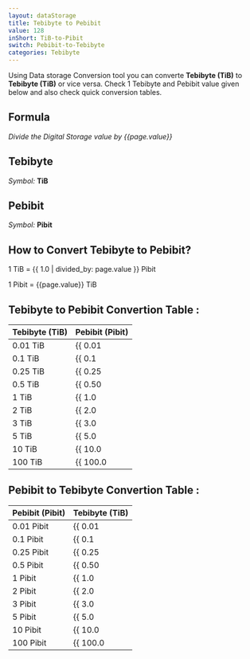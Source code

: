 ```yaml
---
layout: dataStorage
title: Tebibyte to Pebibit
value: 128
inShort: TiB-to-Pibit
switch: Pebibit-to-Tebibyte
categories: Tebibyte
---
```


Using Data storage Conversion tool you can converte **Tebibyte (TiB)** to **Tebibyte (TiB)** or vice versa. Check 1 Tebibyte and Pebibit value given below and also check quick conversion tables.

## Formula
*Divide the Digital Storage value by {{page.value}}*

## Tebibyte
*Symbol:* **TiB**

## Pebibit
*Symbol:* **Pibit**

## How to Convert Tebibyte to Pebibit?

1 TiB = {{ 1.0 | divided_by: page.value }} Pibit

1 Pibit = {{page.value}} TiB


## Tebibyte to Pebibit Convertion Table :

| Tebibyte (TiB) | Pebibit (Pibit) |
| ---- | ---- |
| 0.01 TiB | {{ 0.01 | divided_by: page.value | round: 12 }} Pibit |
| 0.1 TiB | {{ 0.1 | divided_by: page.value | round: 12 }} Pibit |
| 0.25 TiB | {{ 0.25 | divided_by: page.value | round: 12 }} Pibit |
| 0.5 TiB | {{ 0.50 | divided_by: page.value | round: 12 }} Pibit |
| 1 TiB | {{ 1.0 | divided_by: page.value | round: 12 }} Pibit |
| 2 TiB | {{ 2.0 | divided_by: page.value | round: 12 }} Pibit |
| 3 TiB | {{ 3.0 | divided_by: page.value | round: 12 }} Pibit |
| 5 TiB | {{ 5.0 | divided_by: page.value | round: 12 }} Pibit |
| 10 TiB | {{ 10.0 | divided_by: page.value | round: 12 }} Pibit |
| 100 TiB | {{ 100.0 | divided_by: page.value | round: 12 }} Pibit |

## Pebibit to Tebibyte Convertion Table :

| Pebibit (Pibit) | Tebibyte (TiB) |
| ---- | ---- |
| 0.01 Pibit | {{ 0.01 | times: page.value | round: 12 }} TiB |
| 0.1 Pibit | {{ 0.1 | times: page.value | round: 12 }} TiB |
| 0.25 Pibit | {{ 0.25 | times: page.value | round: 12 }} TiB |
| 0.5 Pibit | {{ 0.50 | times: page.value | round: 12 }} TiB |
| 1 Pibit | {{ 1.0 | times: page.value | round: 12 }} TiB |
| 2 Pibit | {{ 2.0 | times: page.value | round: 12 }} TiB |
| 3 Pibit | {{ 3.0 | times: page.value | round: 12 }} TiB |
| 5 Pibit | {{ 5.0 | times: page.value | round: 12 }} TiB |
| 10 Pibit | {{ 10.0 | times: page.value | round: 12 }} TiB |
| 100 Pibit | {{ 100.0 | times: page.value | round: 12 }} TiB |


<script>
document.getElementById('selectInput')[17].selected = true
document.getElementById('selectOutput')[19].selected = true
</script>
